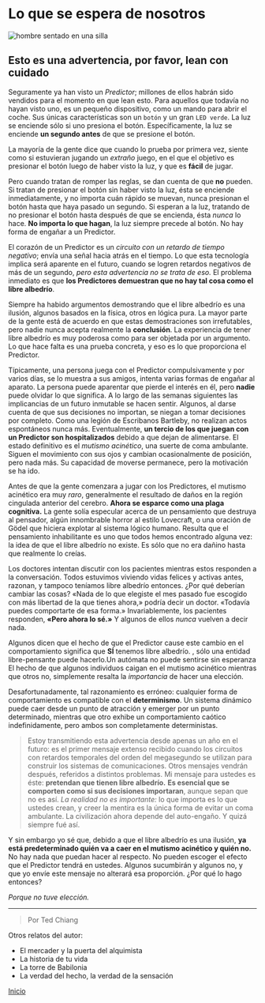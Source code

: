 # Lo que se espera de nosotros

![hombre sentado en una silla](/images/mutism.jpg)


## Esto es una advertencia, por favor, lean con cuidado

Seguramente ya han visto un *Predictor*; millones de ellos habrán sido vendidos para el momento en que lean esto. Para aquellos que todavía no hayan visto uno, es un pequeño dispositivo, como un mando para abrir el coche. Sus únicas características son un `botón` y un gran `LED verde`. La luz se enciende sólo si uno presiona el botón. Específicamente, la luz se enciende **un segundo antes** de que se presione el botón.

La mayoría de la gente dice que cuando lo prueba por primera vez, siente como si estuvieran jugando un *extraño* juego, en el que el objetivo es presionar el botón luego de haber visto la luz, y que es **fácil** de jugar. 

Pero cuando tratan de romper las reglas, se dan cuenta de que **no** pueden. Si tratan de presionar el botón sin haber visto la luz, ésta se enciende inmediatamente, y no importa cuán rápido se muevan, nunca presionan el botón hasta que haya pasado un segundo. Si esperan a la luz, tratando de no presionar el botón hasta después de que se encienda, ésta *nunca* lo hace. **No importa lo que hagan**, la luz siempre precede al botón. No hay forma de engañar a un Predictor.

El corazón de un Predictor es un *circuito con un retardo de tiempo negativo*; envía una señal hacia atrás en el tiempo. Lo que esta tecnología implica será aparente en el futuro, cuando se logren retardos negativos de más de un segundo, *pero esta advertencia no se trata de eso.* El problema inmediato es que **los Predictores demuestran que no hay tal cosa como el libre albedrío**.

Siempre ha habido argumentos demostrando que el libre albedrío es una ilusión, algunos basados en la física, otros en lógica pura. La mayor parte de la gente está de acuerdo en que estas demostraciones son irrefutables, pero nadie nunca acepta realmente la **conclusión**. La experiencia de tener libre albedrío es muy poderosa como para ser objetada por un argumento. Lo que hace falta es una prueba concreta, y eso es lo que proporciona el Predictor.

Típicamente, una persona juega con el Predictor compulsivamente y por varios días, se lo muestra a sus amigos, intenta varias formas de engañar al aparato. La persona puede aparentar que pierde el interés en él, pero **nadie** puede olvidar lo que significa. A lo largo de las semanas siguientes las implicancias de un futuro inmutable se hacen sentir. Algunos, al darse cuenta de que sus decisiones no importan, se niegan a tomar decisiones por completo. Como una legión de Escribanos Bartleby, no realizan actos espontáneos nunca más. Eventualmente, **un tercio de los que juegan con un Predictor son hospitalizados** debido a que dejan de alimentarse. El estado definitivo es el *mutismo acinético*, una suerte de coma ambulante. Siguen el movimiento con sus ojos y cambian ocasionalmente de posición, pero nada más. Su capacidad de moverse permanece, pero la motivación se ha ido.

Antes de que la gente comenzara a jugar con los Predictores, el mutismo acinético era muy *raro*, generalmente el resultado de daños en la región cingulada anterior del cerebro. **Ahora se esparce como una plaga cognitiva.** La gente solía especular acerca de un pensamiento que destruya al pensador, algún innombrable horror al estilo Lovecraft, o una oración de Gödel que hiciera explotar al sistema lógico humano. Resulta que el pensamiento inhabilitante es uno que todos hemos encontrado alguna vez: la idea de que el libre albedrío no existe. Es sólo que no era dañino hasta que realmente lo creías.

Los doctores intentan discutir con los pacientes mientras estos responden a la conversación. Todos estuvimos viviendo vidas felices y activas antes, razonan, y tampoco teníamos libre albedrío entonces. ¿Por qué deberían cambiar las cosas? «Nada de lo que elegiste el mes pasado fue escogido con más libertad de la que tienes ahora,» podría decir un doctor. «Todavía puedes comportarte de esa forma.» Invariablemente, los pacientes responden, **«Pero ahora lo sé.»** Y algunos de ellos *nunca* vuelven a decir nada.

Algunos dicen que el hecho de que el Predictor cause este cambio en el comportamiento significa que **SÍ** tenemos libre albedrío. , sólo una entidad libre-pensante puede hacerlo.Un autómata no puede sentirse sin esperanza El hecho de que algunos individuos caigan en el mutismo acinético mientras que otros no, simplemente resalta la *importancia* de hacer una elección.

Desafortunadamente, tal razonamiento es erróneo: cualquier forma de comportamiento es compatible con el **determinismo**. Un sistema dinámico puede caer desde un punto de atracción y emerger por un punto determinado, mientras que otro exhibe un comportamiento caótico indefinidamente, pero ambos son completamente deterministas.

>Estoy transmitiendo esta advertencia desde apenas un año en el futuro: es el primer mensaje extenso recibido cuando los circuitos con retardos temporales del orden del megasegundo se utilizan para construir los sistemas de comunicaciones. Otros mensajes vendrán después, referidos a distintos problemas. Mi mensaje para ustedes es éste: **pretendan que tienen libre albedrío.** **Es esencial que se comporten como si sus decisiones importaran**, aunque sepan que no es así. *La realidad no es importante:* lo que importa es lo que ustedes crean, y creer la mentira es la única forma de evitar un coma ambulante. La civilización ahora depende del auto-engaño. Y quizá siempre fué así.

Y sin embargo yo sé que, debido a que el libre albedrío es una ilusión, **ya está predeterminado quién va a caer en el mutismo acinético y quién no.** No hay nada que puedan hacer al respecto. No pueden escoger el efecto que el Predictor tendrá en ustedes. Algunos sucumbirán y algunos no, y que yo envíe este mensaje no alterará esa proporción. ¿Por qué lo hago entonces?

*Porque no tuve elección.*

---

> Por Ted Chiang

Otros relatos del autor:

- El mercader y la puerta del alquimista
- La historia de tu vida
- La torre de Babilonia
- La verdad del hecho, la verdad de la sensación

[Inicio](/index.md)
